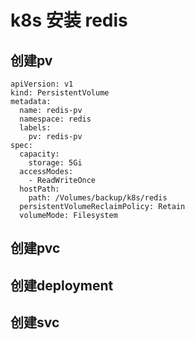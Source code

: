 # k8s 安装 redis

## 创建pv
```text
apiVersion: v1
kind: PersistentVolume
metadata:
  name: redis-pv
  namespace: redis
  labels:
    pv: redis-pv
spec:
  capacity:
    storage: 5Gi
  accessModes:
    - ReadWriteOnce
  hostPath:
    path: /Volumes/backup/k8s/redis
  persistentVolumeReclaimPolicy: Retain
  volumeMode: Filesystem
```


## 创建pvc

## 创建deployment

## 创建svc